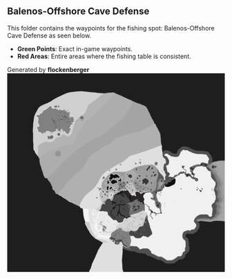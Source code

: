 ## Balenos-Offshore Cave Defense
This folder contains the waypoints for the fishing spot: Balenos-Offshore Cave Defense as seen below.

- **Green Points**: Exact in-game waypoints.
- **Red Areas**: Entire areas where the fishing table is consistent.

Generated by **flockenberger**
![by_flockenberger](./Preview.png)